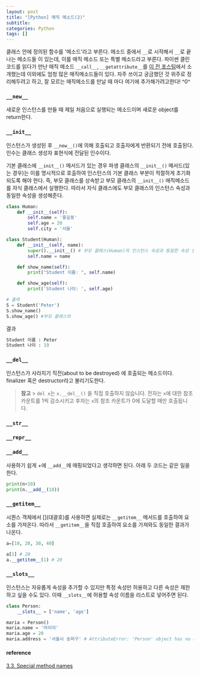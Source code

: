 ```yaml
---
layout: post
title: "[Python] 매직 메소드(2)"
subtitle:
categories: Python
tags: []
---
```


클래스 안에 정의된 함수를 '메소드'라고 부른다. 메소드 중에서 `__`로 시작해서 `__`로 끝나는 메소드들 이 있는데, 이를 매직 메소드 또는 특별 메소드라고 부른다.
파이썬 클린코드를 읽다가 만난 매직 메소드 `__call__`, `__getattribute__`를 [이 전 포스팅](https://aohus.github.io/python/2022/04/13/python-magic-method-1.html)에서 소개했는데 이외에도 엄청 많은 매직메소드들이 있다.
자주 쓰이고 궁금했던 것 위주로 정리해두려고 하고, 잘 모르는 매직메소드를 만날 때 마다 여기에 추가해가려고한다! ^0^

### `__new__`

새로운 인스턴스를 만들 때 제일 처음으로 실행되는 메소드이며 새로운 object를 return한다.

### `__init__`

인스턴스가 생성된 후 `__new__()`에 의해 호출되고 호출자에게 반환되기 전에 호출된다. 인수는 클래스 생성자 표현식에 전달된 인수이다.

기본 클래스에 `__init__()` 메서드가 있는 경우 파생 클래스의 `__init__()` 메서드(있는 경우)는 이를 명시적으로 호출하여 인스턴스의 기본 클래스 부분이 적절하게 초기화되도록 해야 한다. 즉, 부모 클래스를 상속받고 부모 클래스의 `__init__()` 매직메소드를 자식 클래스에서 실행한다. 따라서 자식 클래스에도 부모 클래스의 인스턴스 속성과 동일한 속성을 생성해준다.

```python
class Human:
	def __init__(self):
		self.name = '홍길동'
		self.age = 20
		self.city = '서울'

class Student(Human):
	def __init__(self, name):
		super().__init__() # 부모 클래스(Human)의 인스턴스 속성과 동일한 속성 생성
		self.name = name

	def show_name(self):
		print("Student 이름: ", self.name)

	def show_age(self):
		print('Student 나이: ', self.age)

# 출력
S = Student('Peter')
S.show_name()
S.show_age() #부모 클래스의
```

결과

```python
Student 이름 : Peter
Student 나이 : 19
```

### `__del__`

인스턴스가 사라지기 직전(about to be destroyed) 에 호출되는 메소드이다. finalizer 혹은 destructor라고 불리기도한다.

> **참고** > `del x`는 `x.__del__()` 을 직접 호출하지 않습니다. 전자는 `x`에 대한 참조 카운트를 1씩 감소시키고 후자는 `x`의 참조 카운트가 0에 도달할 때만 호출됩니다.

### `__str__`

### `__repr__`

### `__add__`

사용하기 쉽게 +에 `__add__`에 매핑되었다고 생각하면 된다. 아래 두 코드는 같은 일을 한다.

```python
print(n+10)
print(n.__add__(10))
```

### `__getitem__`

시퀀스 객체에서 \[\](대괄호)를 사용하면 실제로는 `__getitem__` 메서드를 호출하여 요소를 가져온다. 따라서 `__getitem__`을 직접 호출하여 요소를 가져와도 동일한 결과가 나온다.

```python
a=[10, 20, 30, 40]

a[1] # 20
a.__getitem__(1) # 20
```

### `__slots__`
인스턴스는 자유롭게 속성을 추가할 수 있지만 특정 속성만 허용하고 다른 속성은 제한하고 싶을 수도 있다. 이때 `__slots__`에 허용할 속성 이름을 리스트로 넣어주면 된다. 

```python
class Person:
	__slots__ = ['name', 'age']

maria = Person()
maria.name = '마리아'
maria.age = 20 
maria.address = '서울시 송파구' # AttributeError: 'Person' object has no attribute 'address'
```

#### reference

[3.3. Special method names](https://docs.python.org/3/reference/datamodel.html#special-method-names)
